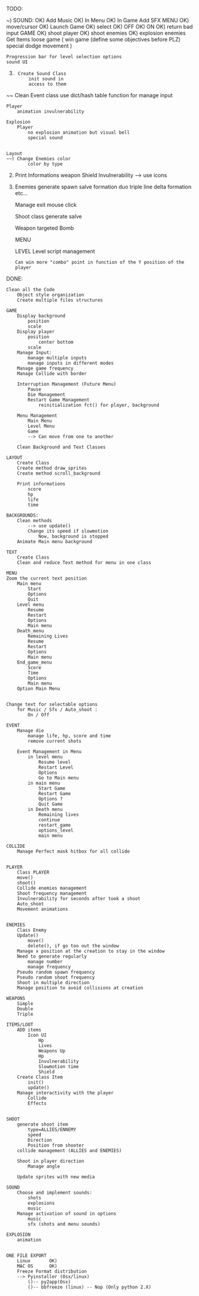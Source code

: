 
TODO:

~)	SOUND:
OK)		Add Music
OK)			In Menu
OK)			In Game
		Add SFX
			MENU
OK)				move/cursor
OK)				Launch Game
OK)				select
OK)				OFF
OK)				ON
OK)				return
				bad input
			GAME
OK)				shoot player
OK)				shoot enemies
OK)				explosion enemies
				Get Items
				loose game
				(
					win game (define some objectives before PLZ)
					special dodge movement
				)


	Progression bar for level selection options
	sound UI

3)		Create Sound Class
			init sound in
			access to them

~~	Clean Event class
		use dict/hash table function for manage input

	Player
		animation invulnerability

	Explosion
		Player
			no explosion animation but visual bell
			special sound


	Layout
	~~) Change Enemies color
			color by type


2)	Print Informations
		weapon
		Shield
		Invulnerability
		--> use icons

1)	Enemies
		generate spawn salve formation
			duo
			triple
			line
			delta formation
			etc...

	Manage exit mouse click

	Shoot class
		generate salve

	Weapon
		targeted
		Bomb


	MENU

	LEVEL
		Level script management

		Can win more "combo" point in function of the Y position of the player


<!--
################################################################################
################################################################################
################################################################################
-->

DONE:

	Clean all the Code
		Object style organization
		Create multiple files structures

	GAME
		Display background
			position
			scale
		Display player
			position
				center bottom
			scale
		Manage Input:
			manage multiple inputs
			manage inputs in different modes
		Manage game frequency
		Manage Collide with border

		Interruption Management (Future Menu)
			Pause
			Die Management
			Restart Game Management
				reinitialization fct() for player, background

		Menu Management
			Main Menu
			Level Menu
			Game
			--> Can move from one to another

		Clean Background and Text Classes

	LAYOUT
		Create Class
		Create method draw_sprites
		Create method scroll_background

		Print informations
			score
			hp
			life
			time

	BACKGROUNDS:
		Clean methods
			--> use update()
			Change its speed if slowmotion
				Now, background is stopped
		Animate Main menu background

	TEXT
		Create Class
		Clean and reduce Text method for menu in one class

	MENU
	Zoom the current text position
		Main menu
			Start
			Options
			Quit
		Level menu
			Resume
			Restart
			Options
			Main menu
		Death_menu
			Remaining Lives
			Resume
			Restart
			Options
			Main menu
		End_game_menu
			Score
			Time
			Options
			Main menu
		Option Main Menu


	Change text for selectable options
		for Music / Sfx / Auto_shoot :
			On / Off

	EVENT
		Manage die
			manage life, hp, score and time
			remove current shots

		Event Management in Menu
			in level menu
				Resume level
				Restart Level
				Options
				Go to Main menu
			in main menu
				Start Game
				Restart Game
				Options ?
				Quit Game
			in Death menu
				Remaining lives
				continue
				restart_game
				options_level
				main menu

	COLLIDE
		Manage Perfect mask hitbox for all collide


	PLAYER
		Class PLAYER
		move()
		shoot()
		Collide enemies management
		Shoot frequency management
		Invulnerability for seconds after took a shoot
		Auto_shoot
		Movement animations


	ENEMIES
		Class Enemy
		Update()
			move()
			delete(), if go too out the window
		Manage x position at the creation to stay in the window
		Need to generate regularly
			manage number
			manage frequency
		Pseudo random spawn frequency
		Pseudo random shoot frequency
		Shoot in multiple direction
		Manage position to avoid collisions at creation

	WEAPONS
		Simple
		Double
		Triple

	ITEMS/LOOT
		ADD items
			Icon UI
				Hp
				Lives
				Weapons Up
				Hp
				Invulnerability
				Slowmotion time
				Shield
		Create Class Item
			init()
			update()
		Manage interactivity with the player
			Collide
			Effects


	SHOOT
		generate shoot item
			type=ALLIES/ENNEMY
			speed
			Direction
			Position from shooter
		collide management (ALLIES and ENEMIES)

		Shoot in player direction
			Manage angle

		Update sprites with new media

	SOUND
		Choose and implement sounds:
			shots
			explosions
			music
		Manage activation of sound in options
			music
			sfx (shots and menu sounds)

	EXPLOSION
		animation


	ONE FILE EXPORT
		Linux		OK)
		MAC OS		OK)
		Freeze Format distribution		
		--> Pyinstaller (Osx/linux)
			()-- py2app(Osx)
			()-- bbfreeze (linux) -- Nop (Only python 2.X)
